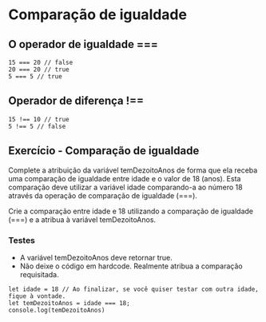 # Comparação de igualdade

## O operador de igualdade ===

```
15 === 20 // false
20 === 20 // true
5 === 5 // true
```

## Operador de diferença !==

```
15 !== 10 // true
5 !== 5 // false
```

## Exercício - Comparação de igualdade

Complete a atribuição da variável temDezoitoAnos de forma que ela receba uma comparação de igualdade entre idade e o valor de 18 (anos). Esta comparação deve utilizar a variável idade comparando-a ao número 18 através da operação de comparação de igualdade (===).

Crie a comparação entre idade e 18 utilizando a comparação de igualdade (===) e a atribua à variável temDezoitoAnos.

### Testes
- A variável temDezoitoAnos deve retornar true.
- Não deixe o código em hardcode. Realmente atribua a comparação requisitada.

```
let idade = 18 // Ao finalizar, se você quiser testar com outra idade, fique à vontade.
let temDezoitoAnos = idade === 18;
console.log(temDezoitoAnos)
```
